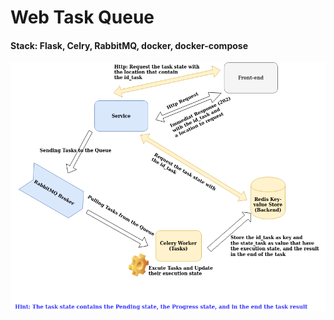 # Web Task Queue

#### Stack: Flask, Celry, RabbitMQ, docker, docker-compose

![Schemas](TaskQueue.png)